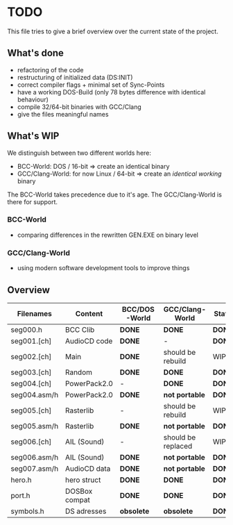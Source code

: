 # TODO

This file tries to give a brief overview over the current state of the project.

## What's done
* refactoring of the code
* restructuring of initialized data (DS:INIT)
* correct compiler flags + minimal set of Sync-Points
* have a working DOS-Build (only 78 bytes difference with identical behaviour)
* compile 32/64-bit binaries with GCC/Clang
* give the files meaningful names


## What's WIP
We distinguish between two different worlds here:
* BCC-World: DOS / 16-bit => create an identical binary
* GCC/Clang-World: for now Linux / 64-bit => create an *identical working* binary

The BCC-World takes precedence due to it's age.
The GCC/Clang-World is there for support.

### BCC-World
* comparing differences in the rewritten GEN.EXE on binary level

### GCC/Clang-World
* using modern software development tools to improve things

## Overview

| Filenames    | Content       | BCC/DOS-World      | GCC/Clang-World    | State      |
| ------------ | ------------- | ------------------ | ------------------ | ---------- |
| seg000.h     | BCC Clib      | **DONE**           | **DONE**           | **DONE**   |
| seg001.[ch]  | AudioCD code  | **DONE**           | -                  | **DONE**   |
| seg002.[ch]  | Main          | **DONE**           | should be rebuild  | WIP        |
| seg003.[ch]  | Random        | **DONE**           | **DONE**           | **DONE**   |
| seg004.[ch]  | PowerPack2.0  | -                  | **DONE**           | **DONE**   |
| seg004.asm/h | PowerPack2.0  | **DONE**           | **not portable**   | **DONE**   |
| seg005.[ch]  | Rasterlib     | -                  | should be rebuild  | WIP        |
| seg005.asm/h | Rasterlib     | **DONE**           | **not portable**   | **DONE**   |
| seg006.[ch]  | AIL (Sound)   | -                  | should be replaced | WIP        |
| seg006.asm/h | AIL (Sound)   | **DONE**           | **not portable**   | **DONE**   |
| seg007.asm/h | AudioCD data  | **DONE**           | **not portable**   | **DONE**   |
| hero.h       | hero struct   | **DONE**           | **DONE**           | **DONE**   |
| port.h       | DOSBox compat | **DONE**           | **DONE**           | **DONE**   |
| symbols.h    | DS adresses   | **obsolete**       | **obsolete**       | **DONE**   |
